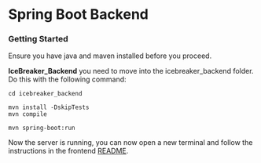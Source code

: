 # Spring Boot Backend

### Getting Started

Ensure you have java and maven installed before you proceed.

**IceBreaker_Backend** you need to move into the icebreaker_backend folder. Do this with the following command:


```
cd icebreaker_backend

mvn install -DskipTests
mvn compile

mvn spring-boot:run
```

Now the server is running, you can now open a new terminal and follow the instructions in the frontend [README](/IceBreaker/icebreaker_frontend/README.md).
